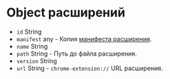 # Object расширений

* `id` String
* `manifest` any - Копия [манифеста расширения](https://developer.chrome.com/extensions/manifest).
* `name` String
* `path` String - Путь до файла расширения.
* `version` String
* `url` String - `chrome-extension://` URL расширения.

